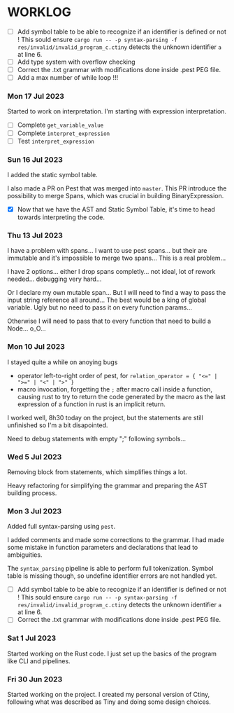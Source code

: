 # WORKLOG

* [ ] Add symbol table to be able to recognize if an identifier is defined or not ! This sould ensure `cargo run -- -p syntax-parsing -f res/invalid/invalid_program_c.ctiny` detects the unknown identifier `a` at line 6.
* [ ] Add type system with overflow checking
* [ ] Correct the .txt grammar with modifications done inside .pest PEG file.
* [ ] Add a max number of while loop !!!

### Mon 17 Jul 2023

Started to work on interpretation. I'm starting with expression interpretation.

* [ ] Complete ``get_variable_value``
* [ ] Complete `interpret_expression`
* [ ] Test `interpret_expression`

### Sun 16 Jul 2023

I added the static symbol table.

I also made a PR on Pest that was merged into `master`. This PR introduce the possibility to merge Spans, which was crucial in building BinaryExpression.

* [X] Now that we have the AST and Static Symbol Table, it's time to head towards interpreting the code.

### Thu 13 Jul 2023

I have a problem with spans... I want to use pest spans... but their are immutable and it's impossible to merge two spans... This is a real problem...

I have 2 options... either I drop spans completly... not ideal, lot of rework needed... debugging very hard...

Or I declare my own mutable span... But I will need to find a way to pass the input string reference all around... The best would be a king of global variable. Ugly but no need to pass it on every function params...

Otherwise I will need to pass that to every function that need to build a Node... o_O...

### Mon 10 Jul 2023

I stayed quite a while on anoying bugs

* operator left-to-right order of pest, for `relation_operator = { "<=" | ">=" | "<" | ">" }`
* macro invocation, forgetting the `;` after macro call inside a function, causing rust to try to return the code generated by the macro as the last expression of a function in rust is an implicit return.

I worked well, 8h30 today on the project, but the statements are still unfinished so I'm a bit disapointed.

Need to debug statements with empty ";" following symbols...

### Wed 5 Jul 2023

Removing block from statements, which simplifies things a lot.

Heavy refactoring for simplifying the grammar and preparing the AST building process.

### Mon 3 Jul 2023

Added full syntax-parsing using `pest`.

I added comments and made some corrections to the grammar. I had made some mistake in function parameters and declarations that lead to ambiguities.

The `syntax_parsing` pipeline is able to perform full tokenization. Symbol table is missing though, so undefine identifier errors are not handled yet.

* [ ] Add symbol table to be able to recognize if an identifier is defined or not ! This sould ensure `cargo run -- -p syntax-parsing -f res/invalid/invalid_program_c.ctiny` detects the unknown identifier `a` at line 6.
* [ ] Correct the .txt grammar with modifications done inside .pest PEG file.

### Sat 1 Jul 2023

Started working on the Rust code. I just set up the basics of the program like CLI and pipelines.

### Fri 30 Jun 2023

Started working on the project. I created my personal version of Ctiny, following what was described as Tiny and doing some design choices.
